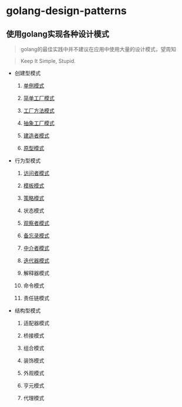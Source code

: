 # golang-design-patterns

## 使用golang实现各种设计模式

> golang的最佳实践中并不建议在应用中使用大量的设计模式，望周知

> Keep It Simple, Stupid.

- 创建型模式

  1. [单例模式](https://github.com/silsuer/golang-design-patterns/blob/master/singleton/README.md)

  2. [简单工厂模式](https://github.com/silsuer/golang-design-patterns/tree/master/simple-factory-pattern)
  
  3. [工厂方法模式](https://github.com/silsuer/golang-design-patterns/tree/master/factory-method-pattern)

  4. [抽象工厂模式](https://github.com/silsuer/golang-design-patterns/tree/master/abstract-factory-pattern)
  
  5. [建造者模式](https://github.com/silsuer/golang-design-patterns/tree/master/builder-pattern)
  
  6. [原型模式](https://github.com/silsuer/golang-design-patterns/tree/master/prototype-pattern)

- 行为型模式

  1. [访问者模式](https://github.com/silsuer/golang-design-patterns/tree/master/visitor-pattern)
  
  2. [模板模式](https://github.com/silsuer/golang-design-patterns/tree/master/template-pattern)
  
  3. [策略模式](https://github.com/silsuer/golang-design-patterns/tree/master/strategy-pattern)
  
  4. 状态模式
  
  5. [观察者模式](https://github.com/silsuer/golang-design-patterns/tree/master/observer-pattern)
  
  6. [备忘录模式](https://github.com/silsuer/golang-design-patterns/tree/master/memento-pattern)
  
  7. [中介者模式](https://github.com/silsuer/golang-design-patterns/tree/master/mediator-pattern)
  
  8. [迭代器模式](https://github.com/silsuer/golang-design-patterns/tree/master/iterator-pattern)
  
  9. 解释器模式
  
  10. 命令模式
  
  11. 责任链模式

- 结构型模式

  1. 适配器模式
  
  2. 桥接模式
  
  3. 组合模式
  
  4. 装饰模式
  
  5. 外观模式
  
  6. 亨元模式
  
  7. 代理模式